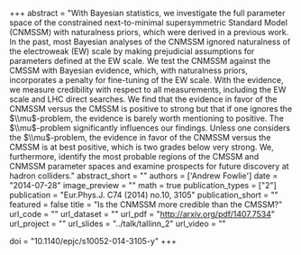 
+++
abstract = "With Bayesian statistics, we investigate the full parameter space of the constrained next-to-minimal supersymmetric Standard Model (CNMSSM) with naturalness priors, which were derived in a previous work. In the past, most Bayesian analyses of the CNMSSM ignored naturalness of the electroweak (EW) scale by making prejudicial assumptions for parameters defined at the EW scale. We test the CNMSSM against the CMSSM with Bayesian evidence, which, with naturalness priors, incorporates a penalty for fine-tuning of the EW scale. With the evidence, we measure credibility with respect to all measurements, including the EW scale and LHC direct searches. We find that the evidence in favor of the CNMSSM versus the CMSSM is positive to strong but that if one ignores the $\\mu$-problem, the evidence is barely worth mentioning to positive. The $\\mu$-problem significantly influences our findings. Unless one considers the $\\mu$-problem, the evidence in favor of the CNMSSM versus the CMSSM is at best positive, which is two grades below very strong. We, furthermore, identify the most probable regions of the CMSSM and CNMSSM parameter spaces and examine prospects for future discovery at hadron colliders."
abstract_short = ""
authors = ['Andrew Fowlie']
date = "2014-07-28"
image_preview = ""
math = true
publication_types = ["2"]
publication = "Eur.Phys.J. C74 (2014) no.10, 3105"
publication_short = ""
featured = false
title = "Is the CNMSSM more credible than the CMSSM?"
url_code = ""
url_dataset = ""
url_pdf = "http://arxiv.org/pdf/1407.7534"
url_project = ""
url_slides = "../talk/tallinn_2"
url_video = ""

doi = "10.1140/epjc/s10052-014-3105-y"
+++

